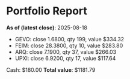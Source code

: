 # Portfolio Report
**As of (latest close)**: 2025-08-18

- GEVO: close 1.6800, qty 199, value $334.32
- FEIM: close 28.3800, qty 10, value $283.80
- ARQ: close 7.1900, qty 37, value $266.03
- UPXI: close 6.9200, qty 17, value $117.64

Cash: $180.00
**Total value**: $1181.79
